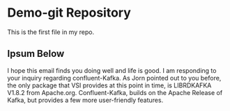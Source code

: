 # Demo-git Repository

This is the first file in my repo.

## Ipsum Below
  I hope this email finds you doing well and life is good.  I am responding to your inquiry regarding confluent-Kafka.  As Jorn
pointed out to you before, the only package that VSI provides at this point in time, is LIBRDKAFKA V1.8.2 from Apache.org. 
Confluent-Kafka, builds on the Apache Release of Kafka, but provides a few more user-friendly features.
